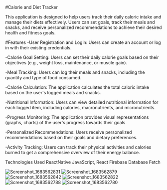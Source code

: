 
#Calorie and Diet Tracker

This application is designed to help users track their daily caloric intake and manage their diets effectively. Users can set goals, track their meals and snacks, and receive personalized recommendations to achieve their desired health and fitness goals.

#Features
-User Registration and Login: Users can create an account or log in with their existing credentials.

-Calorie Goal Setting: Users can set their daily calorie goals based on their objectives (e.g., weight loss, maintenance, or muscle gain).

-Meal Tracking: Users can log their meals and snacks, including the quantity and type of food consumed.

-Calorie Calculation: The application calculates the total caloric intake based on the user's logged meals and snacks.

-Nutritional Information: Users can view detailed nutritional information for each logged item, including calories, macronutrients, and micronutrients.

-Progress Monitoring: The application provides visual representations (graphs, charts) of the user's progress towards their goals.

-Personalized Recommendations: Users receive personalized recommendations based on their goals and dietary preferences.

-Activity Tracking: Users can track their physical activities and calories burned to get a comprehensive overview of their energy balance.

Technologies Used
ReactNative JavaScript, React
Firebase  Database
Fetch

![Screenshot_1683562831](https://github.com/JHB2M/Healthy-Diet-App/assets/104502236/3a160f0d-c1e9-4892-b796-d23a958949d6)
![Screenshot_1683562879](https://github.com/JHB2M/Healthy-Diet-App/assets/104502236/c38b3345-3914-4deb-b1ec-b39570bb5fd6)
![Screenshot_1683562842](https://github.com/JHB2M/Healthy-Diet-App/assets/104502236/4eee4486-725e-403f-ac16-07b51f9dcd38)
![Screenshot_1683562822](https://github.com/JHB2M/Healthy-Diet-App/assets/104502236/d7a933cc-96fc-446d-ac89-ca18991927ba)
![Screenshot_1683562788](https://github.com/JHB2M/Healthy-Diet-App/assets/104502236/52e248bd-74a0-41d9-a7c7-f3da733aba84)
![Screenshot_1683562780](https://github.com/JHB2M/Healthy-Diet-App/assets/104502236/64521602-50fe-431e-86a3-6284ce24f1e3)
